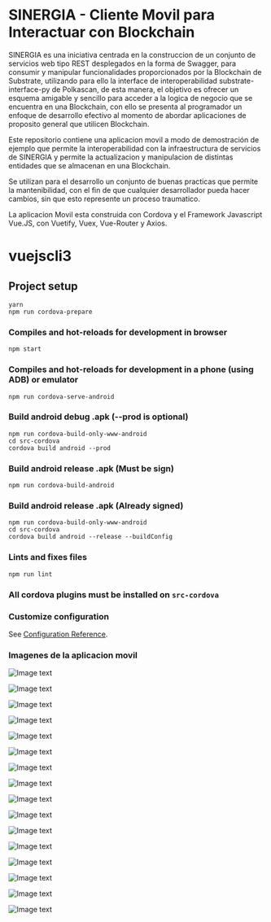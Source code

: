 # SINERGIA - Cliente Movil para Interactuar con Blockchain

SINERGIA es una iniciativa centrada en la construccion de un conjunto de servicios web tipo REST desplegados en la forma de Swagger, para consumir y manipular funcionalidades proporcionados por la Blockchain de Substrate, utilizando para ello la interface de interoperabilidad substrate-interface-py de Polkascan, de esta manera, el objetivo es ofrecer un esquema amigable y sencillo para acceder a la logica de negocio que se encuentra en una Blockchain, con ello se presenta al programador un enfoque de desarrollo efectivo al momento de abordar aplicaciones de proposito general que utilicen Blockchain.

Este repositorio contiene una aplicacion movil a modo de demostración de ejemplo que permite la interoperabilidad con la infraestructura de servicios de SINERGIA y permite la actualizacion y manipulacion de distintas entidades que se almacenan en una Blockchain.

Se utilizan para el desarrollo un conjunto de buenas practicas que permite la mantenibilidad, con el fin de que cualquier desarrollador pueda hacer cambios, sin que esto represente un proceso traumatico.

La aplicacion Movil esta construida con Cordova y el Framework Javascript Vue.JS, con Vuetify, Vuex, Vue-Router y Axios.


# vuejscli3

## Project setup
```
yarn
npm run cordova-prepare
```

### Compiles and hot-reloads for development in browser
```
npm start
```

### Compiles and hot-reloads for development in a phone (using ADB) or emulator
```
npm run cordova-serve-android
```

### Build android debug .apk (--prod is optional)
```
npm run cordova-build-only-www-android
cd src-cordova
cordova build android --prod
```

### Build android release .apk (Must be sign)
```
npm run cordova-build-android
```

### Build android release .apk (Already signed)
```
npm run cordova-build-only-www-android
cd src-cordova
cordova build android --release --buildConfig
```

### Lints and fixes files
```
npm run lint
```

### All cordova plugins must be installed on `src-cordova`

### Customize configuration
See [Configuration Reference](https://cli.vuejs.org/config/).

### Imagenes de la aplicacion movil


![Image text](https://github.com/git-nfonseca/sinergia-mobil/blob/3695b5f5b61bc0476ecc1584bb5b759483705663/assets/Screenshot%20from%202022-11-12%2022-59-16.png)

![Image text](https://github.com/git-nfonseca/sinergia-mobil/blob/445f68be8364ef0af9690f569e44e6777248131d/assets/Screenshot%20from%202022-11-12%2023-01-42.png)

![Image text](https://github.com/git-nfonseca/sinergia-mobil/blob/445f68be8364ef0af9690f569e44e6777248131d/assets/Screenshot%20from%202022-11-12%2023-02-29.png)

![Image text](https://github.com/git-nfonseca/sinergia-mobil/blob/445f68be8364ef0af9690f569e44e6777248131d/assets/Screenshot%20from%202022-11-12%2023-07-19.png)

![Image text](https://github.com/git-nfonseca/sinergia-mobil/blob/445f68be8364ef0af9690f569e44e6777248131d/assets/Screenshot%20from%202022-11-12%2023-08-01.png)

![Image text](https://github.com/git-nfonseca/sinergia-mobil/blob/445f68be8364ef0af9690f569e44e6777248131d/assets/Screenshot%20from%202022-11-12%2023-08-49.png)

![Image text](https://github.com/git-nfonseca/sinergia-mobil/blob/445f68be8364ef0af9690f569e44e6777248131d/assets/Screenshot%20from%202022-11-12%2023-09-30.png)

![Image text](https://github.com/git-nfonseca/sinergia-mobil/blob/445f68be8364ef0af9690f569e44e6777248131d/assets/Screenshot%20from%202022-11-12%2023-10-10.png)

![Image text](https://github.com/git-nfonseca/sinergia-mobil/blob/445f68be8364ef0af9690f569e44e6777248131d/assets/Screenshot%20from%202022-11-12%2023-11-03.png)

![Image text](https://github.com/git-nfonseca/sinergia-mobil/blob/445f68be8364ef0af9690f569e44e6777248131d/assets/Screenshot%20from%202022-11-12%2023-12-20.png)

![Image text](https://github.com/git-nfonseca/sinergia-mobil/blob/445f68be8364ef0af9690f569e44e6777248131d/assets/Screenshot%20from%202022-11-12%2023-14-06.png)

![Image text](https://github.com/git-nfonseca/sinergia-mobil/blob/445f68be8364ef0af9690f569e44e6777248131d/assets/Screenshot%20from%202022-11-12%2023-14-57.png)

![Image text](https://github.com/git-nfonseca/sinergia-mobil/blob/445f68be8364ef0af9690f569e44e6777248131d/assets/Screenshot%20from%202022-11-12%2023-17-50.png)

![Image text](https://github.com/git-nfonseca/sinergia-mobil/blob/445f68be8364ef0af9690f569e44e6777248131d/assets/Screenshot%20from%202022-11-12%2023-18-45.png)

![Image text](https://github.com/git-nfonseca/sinergia-mobil/blob/445f68be8364ef0af9690f569e44e6777248131d/assets/Screenshot%20from%202022-11-12%2023-22-54.png)

![Image text](https://github.com/git-nfonseca/sinergia-mobil/blob/445f68be8364ef0af9690f569e44e6777248131d/assets/Screenshot%20from%202022-11-12%2023-23-58.png)
